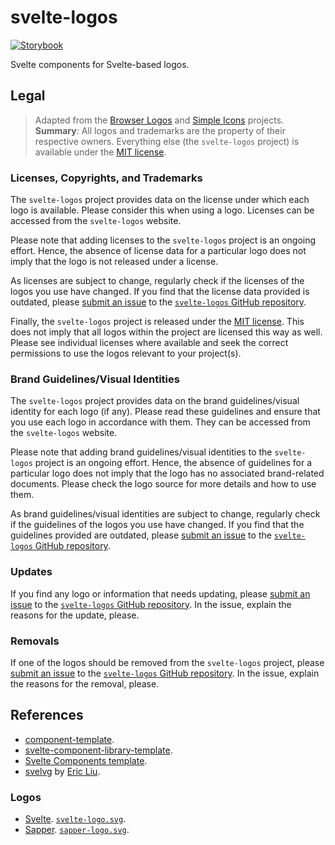# svelte-logos

[![Storybook](https://cdn.jsdelivr.net/gh/storybookjs/brand@main/badge/badge-storybook.svg)](https://svelte-logos.vercel.app/)

Svelte components for Svelte-based logos.

## Legal

> Adapted from the [Browser Logos](https://github.com/alrra/browser-logos) and [Simple Icons](https://github.com/simple-icons/simple-icons) projects.
> **Summary**: All logos and trademarks are the property of their respective owners. Everything else (the `svelte-logos` project) is available under the [MIT license](LICENSE).

### Licenses, Copyrights, and Trademarks

The `svelte-logos` project provides data on the license under which each logo is available. Please consider this when using a logo. Licenses can be accessed from the `svelte-logos` website.

Please note that adding licenses to the `svelte-logos` project is an ongoing effort. Hence, the absence of license data for a particular logo does not imply that the logo is not released under a license.

As licenses are subject to change, regularly check if the licenses of the logos you use have changed. If you find that the license data provided is outdated, please [submit an issue](https://github.com/joaopalmeiro/svelte-logos/issues) to the [`svelte-logos` GitHub repository](https://github.com/joaopalmeiro/svelte-logos).

Finally, the `svelte-logos` project is released under the [MIT license](LICENSE). This does not imply that all logos within the project are licensed this way as well. Please see individual licenses where available and seek the correct permissions to use the logos relevant to your project(s).

### Brand Guidelines/Visual Identities

The `svelte-logos` project provides data on the brand guidelines/visual identity for each logo (if any). Please read these guidelines and ensure that you use each logo in accordance with them. They can be accessed from the `svelte-logos` website.

Please note that adding brand guidelines/visual identities to the `svelte-logos` project is an ongoing effort. Hence, the absence of guidelines for a particular logo does not imply that the logo has no associated brand-related documents. Please check the logo source for more details and how to use them.

As brand guidelines/visual identities are subject to change, regularly check if the guidelines of the logos you use have changed. If you find that the guidelines provided are outdated, please [submit an issue](https://github.com/joaopalmeiro/svelte-logos/issues) to the [`svelte-logos` GitHub repository](https://github.com/joaopalmeiro/svelte-logos).

### Updates

If you find any logo or information that needs updating, please [submit an issue](https://github.com/joaopalmeiro/svelte-logos/issues) to the [`svelte-logos` GitHub repository](https://github.com/joaopalmeiro/svelte-logos). In the issue, explain the reasons for the update, please.

### Removals

If one of the logos should be removed from the `svelte-logos` project, please [submit an issue](https://github.com/joaopalmeiro/svelte-logos/issues) to the [`svelte-logos` GitHub repository](https://github.com/joaopalmeiro/svelte-logos). In the issue, explain the reasons for the removal, please.

## References

- [component-template](https://github.com/sveltejs/component-template).
- [svelte-component-library-template](https://github.com/nirmaoz/svelte-component-library-template).
- [Svelte Components template](https://github.com/patoi/svelte-component-library-template).
- [svelvg](https://github.com/metonym/svelvg) by [Eric Liu](https://github.com/metonym).

### Logos

- [Svelte](https://github.com/sveltejs/branding). [`svelte-logo.svg`](https://github.com/sveltejs/branding/blob/master/svelte-logo.svg).
- [Sapper](https://github.com/sveltejs/sapper/tree/master/site/static). [`sapper-logo.svg`](https://github.com/sveltejs/sapper/blob/master/site/static/sapper-logo.svg).
